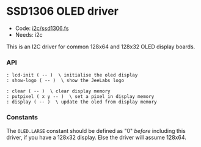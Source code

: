 # SSD1306 OLED driver

[code]: i2c/ssd1306.fs (i2c)
* Code: <a href="https://github.com/jeelabs/embello/tree/master/explore/1608-forth/flib/i2c/ssd1306.fs">i2c/ssd1306.fs</a>
* Needs: i2c

This is an I2C driver for common 128x64 and 128x32 OLED display boards.

### API

[defs]: <> (lcd-init show-logo)
```
: lcd-init ( -- )  \ initialise the oled display
: show-logo ( -- )  \ show the JeeLabs logo
```

[defs]: <> (clear putpixel display)
```
: clear ( -- )  \ clear display memory
: putpixel ( x y -- )  \ set a pixel in display memory
: display ( -- )  \ update the oled from display memory
```

### Constants

The `OLED.LARGE` constant should be defined as "0" _before_ including
this driver, if you have a 128x32 display. Else the driver will assume 128x64.
